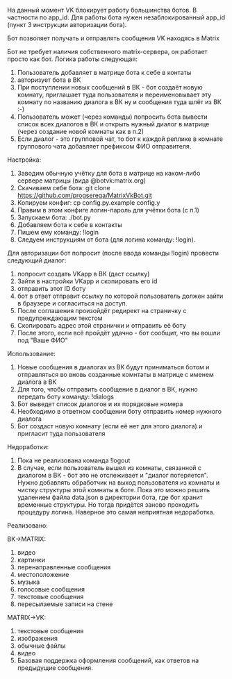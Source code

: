 На данный момент VK блокирует работу большинства ботов. В частности по app_id. Для работы бота нужен незаблокированный app_id (пункт 3 инструкции авторизации бота).

Бот позволяет получать и отправлять сообщения VK находясь в Matrix

Бот не требует наличия собственного matrix-сервера, он работает просто как бот.
Логика работы следующая:
1. Пользователь добавляет в матрице бота к себе в контаты
2. авторизует бота в ВК
3. При поступлении новых сообщений в ВК - бот создаёт новую комнату, приглашает туда пользователя и переименовывает эту комнату по названию диалога в ВК ну и сообщения туда шлёт из ВК :-)
4. Пользователь может (через команды) попросить бота вывести список всех диалогов в ВК и открыть нужный диалог в матрице (через создание новой комнаты как в п.2)
5. Если диалог - это групповой чат, то бот к каждой реплике в комнате группового чата добавляет префиксом ФИО отправителя.

Настройка:

1. Заводим обычную учётку для бота в матрице на каком-либо сервере матрицы (вида @botvk:matrix.org)
2. Скачиваем себе бота:  git clone https://github.com/progserega/MatrixVkBot.git
3. Копируем конфиг: cp config.py.example config.y
4. Правим в этом конфиге логин-пароль для учётки бота (с п.1)
5. Запускаем бота: ./bot.py 
6. Добавляем бота к себе в контакты
7. Пишем ему команду: !login
8. Следуем инструкциям от бота (для логина команду: !login).

Для авторизации бот попросит (после ввода команды !login) провести следующий диалог:
1. попросит создать VKapp в ВК (даст ссылку)
2. Зайти в настройки VKapp и скопировать его id
3. отправить этот ID боту
4. бот в ответ отправит ссылку по которой пользователь должен зайти в браузере и согласиться на доступ.
5. После соглашения произойдёт редирект на страничку с предупреждающим текстом
6. Скопировать адрес этой странички и отправить её боту
7. После этого, если всё пройдёт удачно - бот сообщит, что вы вошли под "Ваше ФИО"

Использование:
1. Новые сообщения в диалогах из ВК будут приниматься ботом и отправляться во вновь созданные комнтаты в матрице с именем диалога в ВК
2. Для того, чтобы отправить сообщение в диалог в ВК, нужно передать боту команду: !dialogs
3. Бот выведет список диалогов и их порядковые номера
4. Необходимо в ответном сообщении боту отправить номер нужного диалога 
5. Бот создаст новую комнату (если её нет для этого диалога) и пригласит туда пользователя

Недоработки:
1. Пока не реализована команда !logout
2. В случае, если пользователь вышел из комнаты, связанной с диалогом в ВК - бот это не отслеживает и "диалог потеряется". Нужно добавлять обработчик на выход пользователя из комнаты и чистку структуры этой комнаты в боте. Пока это можно решить удалением файла data.json в директории бота, где бот хранит временные структуры. Но тогда придётся заново проходить процедуру логина. Наверное это самая неприятная недоработка.

Реализовано:

ВК->MATRIX:
1. видео 
2. картинки
3. перенаправленные сообщения
4. местоположение
5. музыка
6. голосовые сообщения
7. текстовые сообщения
8. пересылаемые записи на стене

MATRIX->VK:
1. текстовые сообщения
2. изображения
3. обычные файлы
4. видео
5. Базовая поддержка оформления сообщений, как ответов на предыдущие сообщения.
